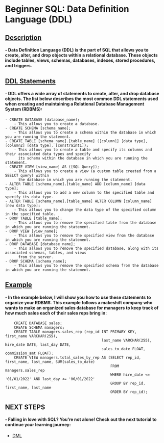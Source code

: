 # Beginner SQL: Data Definition Language (DDL)
## <ins>Description</ins>
#### - Data Definition Language (DDL) is the part of SQL that allows you to create, alter, and drop objects within a relational database. These objects include tables, views, schemas, databases, indexes, stored procedures, and triggers.
## <ins>DDL Statements</ins>
#### - DDL offers a wide array of statements to create, alter, and drop database objects. The list below describes the most common DDL statements used when creating and maintaining a Relational Database Management System (RDBMS):
    - CREATE DATABASE [database_name];
        - This allows you to create a database.
    - CREATE SCHEMA [schema_name];
        - This allows you to create a schema within the database in which you are running the statement.
    - CREATE TABLE [schema_name].[table_name] ([column1] [data type], [column2] [data type], [constraint1]);
        - This allows you to create a table and specify its columns and their associated data types and specify 
          its schema within the database in which you are running the statement.
    - CREATE VIEW [view_name] AS ([SQL Query]);
        - This allows you to create a view (a custom table created from a SEELCT query) within 
          the database in which you are running the statement.
    - ALTER TABLE [schema_name].[table_name] ADD [column_name] [data type];
        - This allows you to add a new column to the specified table and specify its data type. 
    - ALTER TABLE [schema_name].[table_name] ALTER COLUMN [column_name] [new data type];
        - This allows you to change the data type of the specified column in the specified table.
    - DROP TABLE [table_name];
        - This allows you to remove the specified table from the database in which you are running the statement.
    - DROP VIEW [view_name];
        - This allows you to remove the specified view from the database in which you are running the statement.
    - DROP DATABASE [database_name];
        - This allows you to remove the specified database, along with its associated schemas, tables, and views
          from the server.
    - DROP SCHEMA [schema_name];
        - This allows you to remove the specified schema from the database in which you are running the statement.
## <ins>Example</ins>
#### - In the example below, I will show you how to use these statements to organize your RDBMS. This example follows a makeshift company who wants to make an organized sales database for managers to keep track of how much sales each of their sales reps bring in:
        CREATE DATABASE sales;
        CREATE SCHEMA managers;
        CREATE TABLE managers.sales_rep (rep_id INT PRIMARY KEY, first_name VARCHAR(255), 
                                                last_name VARCHAR(255), hire_date DATE, last_day DATE,
                                                sales_to_date FLOAT, commission_amt FLOAT);
        CREATE VIEW managers.total_sales_by_rep AS (SELECT rep_id, first_name, last_name, SUM(sales_to_date)
                                                    FROM managers.sales_rep
                                                    WHERE hire_date <= '01/01/2022' AND last_day <= '06/01/2022'
                                                    GROUP BY rep_id, first_name, last_name
                                                    ORDER BY rep_id);
## NEXT STEPS
#### - Falling in love with SQL? You're not alone! Check out the next tutorial to continue your learning journey:
- [DML](https://github.com/uvudataclub2022/UVU-2022-2023/blob/Data-Analytics/Relational%20Databases%20(SQL)/Tutorials/SQL/DML.md)
